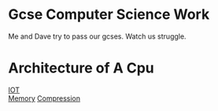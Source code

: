# Gcse Computer Science Work
Me and Dave try to pass our gcses.
Watch us struggle.


# Architecture of A Cpu
[IOT](https://github.com/zveric/GcseComputerScienceWork/tree/main/IOT)                                          
[Memory](https://github.com/zveric/GcseComputerScienceWork/tree/main/Memory%20)
[Compression](https://github.com/zveric/GcseComputerScienceWork/tree/main/Compression)
